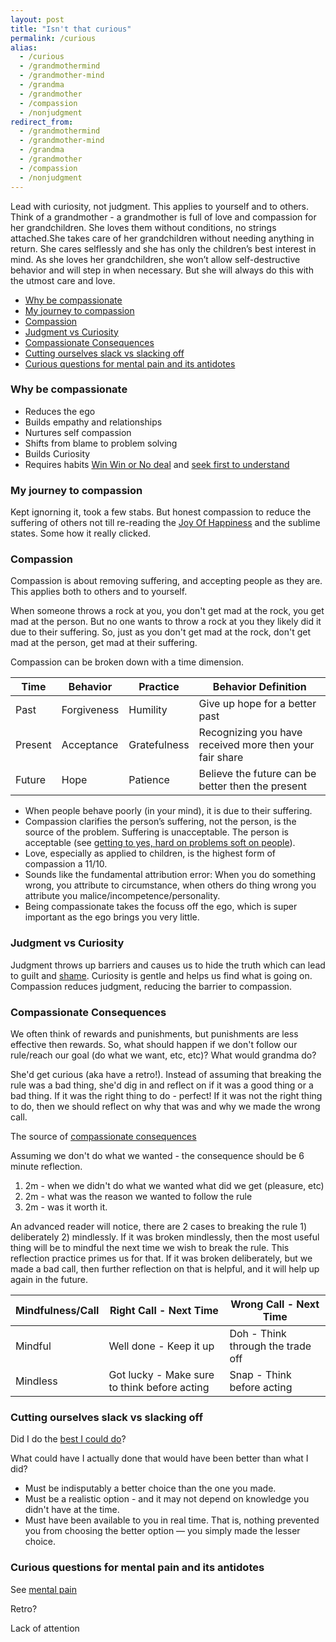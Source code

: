 ```yaml
---
layout: post
title: "Isn't that curious"
permalink: /curious
alias:
  - /curious
  - /grandmothermind
  - /grandmother-mind
  - /grandma
  - /grandmother
  - /compassion
  - /nonjudgment
redirect_from:
  - /grandmothermind
  - /grandmother-mind
  - /grandma
  - /grandmother
  - /compassion
  - /nonjudgment
---
```


Lead with curiosity, not judgment. This applies to yourself and to others. Think of a grandmother - a grandmother is full of love and compassion for her grandchildren. She loves them without conditions, no strings attached.She takes care of her grandchildren without needing anything in return. She cares selflessly and she has only the children’s best interest in mind. As she loves her grandchildren, she won’t allow self-destructive behavior and will step in when necessary. But she will always do this with the utmost care and love.

<!-- prettier-ignore-start -->
<!-- vim-markdown-toc-start -->

- [Why be compassionate](#why-be-compassionate)
- [My journey to compassion](#my-journey-to-compassion)
- [Compassion](#compassion)
- [Judgment vs Curiosity](#judgment-vs-curiosity)
- [Compassionate Consequences](#compassionate-consequences)
- [Cutting ourselves slack vs slacking off](#cutting-ourselves-slack-vs-slacking-off)
- [Curious questions for mental pain and its antidotes](#curious-questions-for-mental-pain-and-its-antidotes)

<!-- vim-markdown-toc -->
<!-- prettier-ignore-end -->

### Why be compassionate

- Reduces the ego
- Builds empathy and relationships
- Nurtures self compassion
- Shifts from blame to problem solving
- Builds Curiosity
- Requires habits [Win Win or No deal](/7h-c4) and [seek first to understand](/7h-c5)

### My journey to compassion

Kept ignorning it, took a few stabs. But honest compassion to reduce the suffering of others not till re-reading the [Joy Of Happiness](/siy) and the sublime states. Some how it really clicked.

### Compassion

Compassion is about removing suffering, and accepting people as they are. This applies both to others and to yourself.

When someone throws a rock at you, you don't get mad at the rock, you get mad at the person. But no one wants to throw a rock at you they likely did it due to their suffering. So, just as you don't get mad at the rock, don't get mad at the person, get mad at their suffering.

Compassion can be broken down with a time dimension.

| Time    | Behavior    | Practice     | Behavior Definition                                     |
| ------- | ----------- | ------------ | ------------------------------------------------------- |
| Past    | Forgiveness | Humility     | Give up hope for a better past                          |
| Present | Acceptance  | Gratefulness | Recognizing you have received more then your fair share |
| Future  | Hope        | Patience     | Believe the future can be better then the present       |

- When people behave poorly (in your mind), it is due to their suffering.
- Compassion clarifies the person’s suffering, not the person, is the source of the problem. Suffering is unacceptable. The person is acceptable (see [getting to yes, hard on problems soft on people](/gty)).
- Love, especially as applied to children, is the highest form of compassion a 11/10.
- Sounds like the fundamental attribution error: When you do something wrong, you attribute to circumstance, when others do thing wrong you attribute you malice/incompetence/personality.
- Being compassionate takes the focuss off the ego, which is super important as the ego brings you very little.

### Judgment vs Curiosity

Judgment throws up barriers and causes us to hide the truth which can lead to guilt and [shame](/shame). Curiosity is gentle and helps us find what is going on. Compassion reduces judgment, reducing the barrier to compassion.

### Compassionate Consequences

We often think of rewards and punishments, but punishments are less effective then rewards. So, what should happen if we don't follow our rule/reach our goal (do what we want, etc, etc)? What would grandma do?

She'd get curious (aka have a retro!). Instead of assuming that breaking the rule was a bad thing, she'd dig in and reflect on if it was a good thing or a bad thing. If it was the right thing to do - perfect! If it was not the right thing to do, then we should reflect on why that was and why we made the wrong call.

The source of [compassionate consequences](https://whatilearnedsofar.com/practice/cultivating-inner-discipline/)

Assuming we don't do what we wanted - the consequence should be 6 minute reflection.

1. 2m - when we didn't do what we wanted what did we get (pleasure, etc)
2. 2m - what was the reason we wanted to follow the rule
3. 2m - was it worth it.

An advanced reader will notice, there are 2 cases to breaking the rule 1) deliberately 2) mindlessly. If it was broken mindlessly, then the most useful thing will be to mindful the next time we wish to break the rule. This reflection practice primes us for that. If it was broken deliberately, but we made a bad call, then further reflection on that is helpful, and it will help up again in the future.

| Mindfulness/Call | Right Call - Next Time                       | Wrong Call - Next Time            |
| ---------------- | -------------------------------------------- | --------------------------------- |
| Mindful          | Well done - Keep it up                       | Doh - Think through the trade off |
| Mindless         | Got lucky - Make sure to think before acting | Snap - Think before acting        |

### Cutting ourselves slack vs slacking off

Did I do the [best I could do](https://whatilearnedsofar.com/practice/best-i-can-do/)?

What could have I actually done that would have been better than what I did?

- Must be indisputably a better choice than the one you made.
- Must be a realistic option - and it may not depend on knowledge you didn't have at the time.
- Must have been available to you in real time. That is, nothing prevented you from choosing the better option — you simply made the lesser choice.

### Curious questions for mental pain and its antidotes

See [mental pain](/mental-pain)

Retro?

Lack of attention

